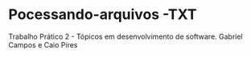 # Pocessando-arquivos -TXT
Trabalho Prático 2 - Tópicos em desenvolvimento de software. Gabriel Campos e Caio Pires
